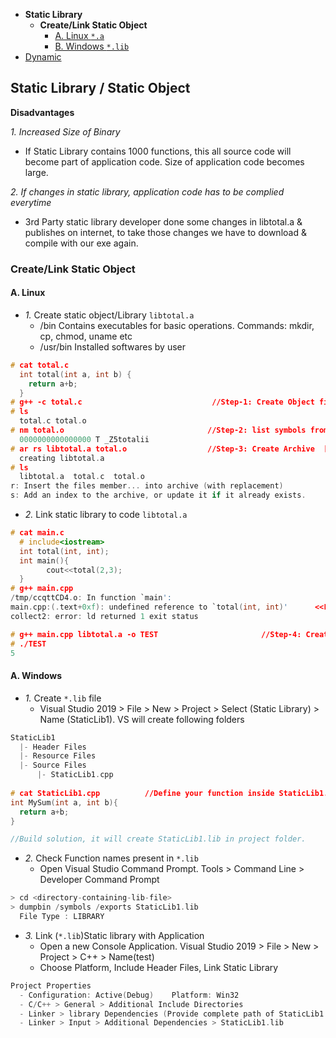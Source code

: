 - **Static Library**
  - **Create/Link Static Object**
    - [A. Linux `*.a`](#lis)
    - [B. Windows `*.lib`](#wins)
- [Dynamic](#dy)


## Static Library / Static Object

**Disadvantages**

*1. Increased Size of Binary*
  - If Static Library contains 1000 functions, this all source code will become part of application code. Size of application code becomes large.

*2. If changes in static library, application code has to be complied everytime*
  - 3rd Party static library developer done some changes in libtotal.a & publishes on internet, to take those changes we have to download & compile with our exe again.

### Create/Link Static Object
<a name=lis></a>
#### A. Linux
- _1._ Create static object/Library `libtotal.a`
  - /bin Contains executables for basic operations. Commands: mkdir, cp, chmod, uname etc
  - /usr/bin Installed softwares by user
```c
# cat total.c
  int total(int a, int b) {
    return a+b;
  }
# g++ -c total.c                             //Step-1: Create Object file
# ls
  total.c total.o
# nm total.o                                //Step-2: list symbols from object files 
  0000000000000000 T _Z5totalii
# ar rs libtotal.a total.o                  //Step-3: Create Archive  [OR ar -cvq]
  creating libtotal.a
# ls
  libtotal.a  total.c  total.o
r: Insert the files member... into archive (with replacement)
s: Add an index to the archive, or update it if it already exists.
```
- _2._ Link static library to code `libtotal.a`
```c
# cat main.c
  # include<iostream>
  int total(int, int);
  int main(){
        cout<<total(2,3);
  }
# g++ main.cpp
/tmp/ccqttCD4.o: In function `main':
main.cpp:(.text+0xf): undefined reference to `total(int, int)'      <<Linker Error. Compiler only check declaration(which it finds). Linker cannot find definition
collect2: error: ld returned 1 exit status

# g++ main.cpp libtotal.a -o TEST                       //Step-4: Create EXE
# ./TEST
5
```

<a name=wins></a>
#### A. Windows
- _1._ Create `*.lib` file
  - Visual Studio 2019 > File > New > Project > Select (Static Library) > Name (StaticLib1). VS will create following folders
```c
StaticLib1
  |- Header Files
  |- Resource Files
  |- Source Files
      |- StaticLib1.cpp
      
# cat StaticLib1.cpp          //Define your function inside StaticLib1.cpp
int MySum(int a, int b){
  return a+b;
}      

//Build solution, it will create StaticLib1.lib in project folder.
```
- _2._ Check Function names present in `*.lib`
  - Open Visual Studio Command Prompt. Tools > Command Line > Developer Command Prompt
```c
> cd <directory-containing-lib-file>
> dumpbin /symbols /exports StaticLib1.lib
  File Type : LIBRARY
```
- _3._ Link (`*.lib`)Static library with Application
  - Open a new Console Application. Visual Studio 2019 > File > New > Project > C++ > Name(test)
  - Choose Platform, Include Header Files, Link Static Library
```c
Project Properties 
  - Configuration: Active(Debug)    Platform: Win32
  - C/C++ > General > Additional Include Directories                         //Include Header file
  - Linker > library Dependencies (Provide complete path of StaticLib1.lib)  //Link the Library
  - Linker > Input > Additional Dependencies > StaticLib1.lib                //Add Library Name
```

